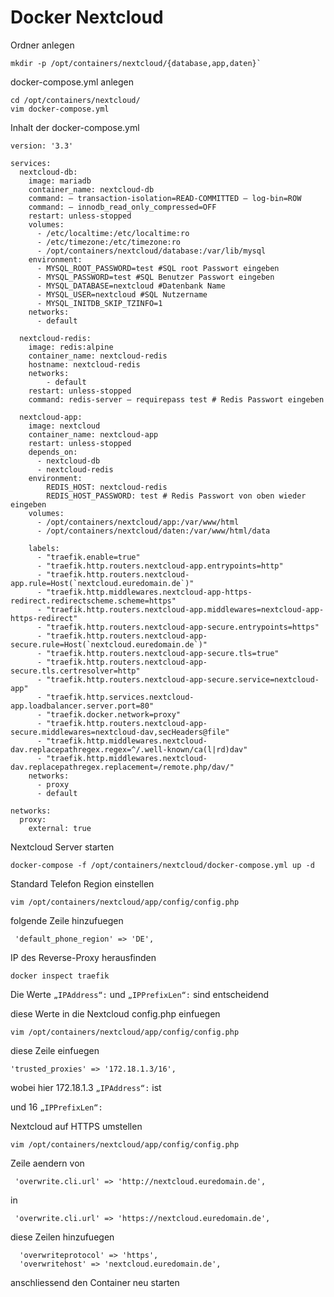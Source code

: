 # Docker Nextcloud
Ordner anlegen
```
mkdir -p /opt/containers/nextcloud/{database,app,daten}`
```
docker-compose.yml anlegen
```
cd /opt/containers/nextcloud/
vim docker-compose.yml
```
Inhalt der docker-compose.yml
```
version: '3.3'

services:
  nextcloud-db:
    image: mariadb
    container_name: nextcloud-db
    command: – transaction-isolation=READ-COMMITTED – log-bin=ROW
    command: – innodb_read_only_compressed=OFF
    restart: unless-stopped
    volumes:
      - /etc/localtime:/etc/localtime:ro
      - /etc/timezone:/etc/timezone:ro
      - /opt/containers/nextcloud/database:/var/lib/mysql
    environment:
      - MYSQL_ROOT_PASSWORD=test #SQL root Passwort eingeben
      - MYSQL_PASSWORD=test #SQL Benutzer Passwort eingeben
      - MYSQL_DATABASE=nextcloud #Datenbank Name
      - MYSQL_USER=nextcloud #SQL Nutzername
      - MYSQL_INITDB_SKIP_TZINFO=1 
    networks:
      - default

  nextcloud-redis:
    image: redis:alpine
    container_name: nextcloud-redis
    hostname: nextcloud-redis
    networks:
        - default
    restart: unless-stopped
    command: redis-server – requirepass test # Redis Passwort eingeben

  nextcloud-app:
    image: nextcloud
    container_name: nextcloud-app
    restart: unless-stopped
    depends_on:
      - nextcloud-db
      - nextcloud-redis
    environment:
        REDIS_HOST: nextcloud-redis
        REDIS_HOST_PASSWORD: test # Redis Passwort von oben wieder eingeben
    volumes:
      - /opt/containers/nextcloud/app:/var/www/html
      - /opt/containers/nextcloud/daten:/var/www/html/data

    labels:
      - "traefik.enable=true"
      - "traefik.http.routers.nextcloud-app.entrypoints=http"
      - "traefik.http.routers.nextcloud-app.rule=Host(`nextcloud.euredomain.de`)"
      - "traefik.http.middlewares.nextcloud-app-https-redirect.redirectscheme.scheme=https"
      - "traefik.http.routers.nextcloud-app.middlewares=nextcloud-app-https-redirect"
      - "traefik.http.routers.nextcloud-app-secure.entrypoints=https"
      - "traefik.http.routers.nextcloud-app-secure.rule=Host(`nextcloud.euredomain.de`)"
      - "traefik.http.routers.nextcloud-app-secure.tls=true"
      - "traefik.http.routers.nextcloud-app-secure.tls.certresolver=http"
      - "traefik.http.routers.nextcloud-app-secure.service=nextcloud-app"
      - "traefik.http.services.nextcloud-app.loadbalancer.server.port=80"
      - "traefik.docker.network=proxy"
      - "traefik.http.routers.nextcloud-app-secure.middlewares=nextcloud-dav,secHeaders@file"
      - "traefik.http.middlewares.nextcloud-dav.replacepathregex.regex=^/.well-known/ca(l|rd)dav"
      - "traefik.http.middlewares.nextcloud-dav.replacepathregex.replacement=/remote.php/dav/"
    networks:
      - proxy
      - default

networks:
  proxy:
    external: true
```
Nextcloud Server starten
```
docker-compose -f /opt/containers/nextcloud/docker-compose.yml up -d
```
Standard Telefon Region einstellen
```
vim /opt/containers/nextcloud/app/config/config.php
```
folgende Zeile hinzufuegen
```
 'default_phone_region' => 'DE',
```
IP des Reverse-Proxy herausfinden
```
docker inspect traefik
```
Die Werte `„IPAddress“:` und `„IPPrefixLen“:` sind entscheidend

diese Werte in die Nextcloud config.php einfuegen
```
vim /opt/containers/nextcloud/app/config/config.php
```
diese Zeile einfuegen
```
'trusted_proxies' => '172.18.1.3/16',
```
wobei hier 172.18.1.3 `„IPAddress“:` ist

und 16 `„IPPrefixLen“:`

Nextcloud auf HTTPS umstellen
```
vim /opt/containers/nextcloud/app/config/config.php
```
Zeile aendern
von
```
 'overwrite.cli.url' => 'http://nextcloud.euredomain.de',
```
in
```
 'overwrite.cli.url' => 'https://nextcloud.euredomain.de',
```
diese Zeilen hinzufuegen
```
  'overwriteprotocol' => 'https',
  'overwritehost' => 'nextcloud.euredomain.de',
```
anschliessend den Container neu starten
